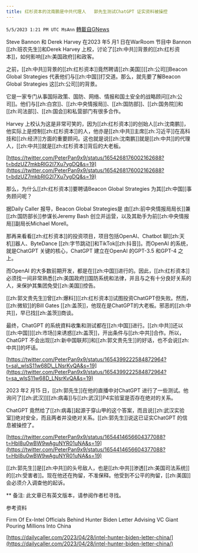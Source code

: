 ```yaml
---
title: 红杉资本的沈南鹏是中共代理人   郭先生测试ChatGPT 证实资料被操控
---
```

`5/5/2023 1:21 PM UTC MsAnn` [轉載自GNews](https://gnews.org/articles/1277565)

Steve Bannon 和 Derek Harvey 在2023 年5 月1 日在WarRoom 节目中 Bannon [[zh:班农先生]]和Derek Harvey 上校，讨论了[[zh:中共]]背景的[[zh:红杉资本]]，如何影响[[zh:美国政府]]和政客。

之前，[[zh:中共]]背景的[[zh:红杉资本]]竟然聘请[[zh:美国]][[zh:公司]]Beacon Global Strategies 代表他们与[[zh:中国]]打交道。那么，就先要了解Beacon Global Strategies 这[[zh:公司]]的背景。

它是一家专门从事国际政策、国防、网络、情报和国土安全的战略顾问[[zh:公司]]。他们与[[zh:白宫]]、[[zh:中央情报局]]、[[zh:国防部]]、[[zh:国务院]]和[[zh:司法部]]、[[zh:国会]]和私营部门有很多合作。

Harvey 上校认为这是非常可笑的，因为[[zh:红杉资本]]的创始人[[zh:沈南鹏]]，他实际上是控制[[zh:红杉资本]]的人，他亦是[[zh:中共]]主席[[zh:习近平]]在高科技和[[zh:经济]]方面的重要顾问。这也就是说[[zh:沈南鹏]]就是[[zh:中共]]的代理人，[[zh:中共]]就是[[zh:红杉资本]]背后的大老板。

 [https://twitter.com/PeterPan9x9/status/1654268176002162688?t=bdzUZ7mkbRlG2I7Xu7ygDQ&s=19](https://twitter.com/PeterPan9x9/status/1654268176002162688?t=bdzUZ7mkbRlG2I7Xu7ygDQ&s=19)

那么，为什么[[zh:红杉资本]]要聘请Beacon Global Strategies 为其[[zh:中国]]事务顾问呢？

据Daily Caller 报导，Beacon Global Strategies是 由[[zh:前中央情报局局长]]兼[[zh:国防部长]]参谋长Jeremy Bash 创立并运营，以及其助手为前[[zh:中央情报局]]副局长Michael Morell。

那再来看看[[zh:红杉资本]]的投资项目，项目包括OpenAI、Chatbot 聊[[zh:天机]]器人、ByteDance [[zh:字节跳动]]和TikTok[[zh:抖音]]。而OpenAI 的系统，就是ChatGPT 关键的核心，ChatGPT 建立在OpenAI 的GPT-3.5 和GPT-4 之上。

而OpenAI 的大多数前期开发，都是在[[zh:中国]]进行的。因此，[[zh:红杉资本]]必须找一间非常熟悉[[zh:美国政府]]国防系统和法律，并且与之有十分良好关系的人，来保护其集团免受[[zh:美国]]控告。

[[zh:郭文贵先生]]曾[[zh:爆料]][[zh:红杉资本]]试图投资ChatGPT但失败。然而，[[zh:微软]]的Bill Gates [[zh:盖茨]]，他现在是ChatGPT的大老板。邪恶的[[zh:中共]]，早已找[[zh:盖茨]]商谈。

最终，ChatGPT 的系统資料收集和测试都在[[zh:中国]]进行。[[zh:中共]]还以[[zh:中国]][[zh:市场]]来诱惑[[zh:盖茨]]，开出条件与[[zh:中共]]合作。所以，ChatGPT 不会出现[[zh:新中国联邦]]和[[zh:郭文贵先生]]的好话，也不会说[[zh:中共]]的坏话。

 [https://twitter.com/PeterPan9x9/status/1654399222584872964?t=sa\_wlsS11w68D\_LNsrKvQA&s=19](https://twitter.com/PeterPan9x9/status/1654399222584872964?t=sa_wlsS11w68D_LNsrKvQA&s=19)

2023 年2 月15 日，[[zh:郭先生]]在他的直播中对ChatGPT 进行了一些测试。他询问了[[zh:武汉]][[zh:病毒]]与[[zh:武汉]]P4实验室是否存在绝对的关系。

ChatGPT 竟然给了[[zh:病毒]]起源于穿山甲的这个答案，而且说[[zh:武汉实验室]]绝对安全，而且两者并没绝对关系。[[zh:郭先生]]说这已证实ChatGPT 的信息被操控了。

 [https://twitter.com/PeterPan9x9/status/1654414656604377088?t=HbI8u0wBW9wAguNYR01uNA&s=19](https://twitter.com/PeterPan9x9/status/1654414656604377088?t=HbI8u0wBW9wAguNYR01uNA&s=19)

[[zh:郭先生]]是[[zh:中共]]的头号敌人，也是[[zh:中共]]渗透[[zh:美国司法系统]]的[[zh:受害者]]。现在他还在拘留，不准保释。他受到不公平的拘留，[[zh:美国]]会必须介入调查他的起诉。

** 备注: 此文章已有英文版本，请参阅作者栏寻找。

参考资料

Firm Of Ex-Intel Officials Behind Hunter Biden Letter Advising VC Giant Pouring Millions Into China

[https://dailycaller.com/2023/04/28/intel-hunter-biden-letter-china/](https://dailycaller.com/2023/04/28/intel-hunter-biden-letter-china/)
